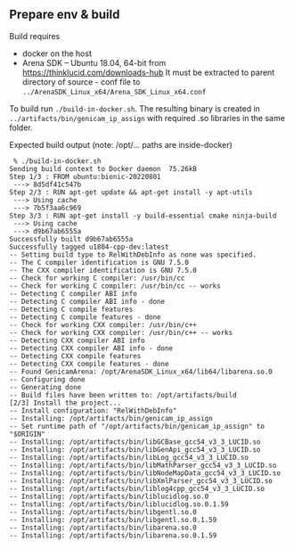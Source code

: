 ## Prepare env & build
Build requires
* docker on the host
* Arena SDK – Ubuntu 18.04, 64-bit from https://thinklucid.com/downloads-hub It must be extracted to parent directory of source - conf file to `../ArenaSDK_Linux_x64/Arena_SDK_Linux_x64.conf`

To build run `./build-in-docker.sh`. The resulting binary is created in `../artifacts/bin/genicam_ip_assign` with required .so libraries in the same folder.

Expected build output (note: /opt/... paths are inside-docker)
```
 % ./build-in-docker.sh
Sending build context to Docker daemon  75.26kB
Step 1/3 : FROM ubuntu:bionic-20220801
 ---> 8d5df41c547b
Step 2/3 : RUN apt-get update && apt-get install -y apt-utils
 ---> Using cache
 ---> 7b5f3aa6c969
Step 3/3 : RUN apt-get install -y build-essential cmake ninja-build
 ---> Using cache
 ---> d9b67ab6555a
Successfully built d9b67ab6555a
Successfully tagged u1804-cpp-dev:latest
-- Setting build type to RelWithDebInfo as none was specified.
-- The C compiler identification is GNU 7.5.0
-- The CXX compiler identification is GNU 7.5.0
-- Check for working C compiler: /usr/bin/cc
-- Check for working C compiler: /usr/bin/cc -- works
-- Detecting C compiler ABI info
-- Detecting C compiler ABI info - done
-- Detecting C compile features
-- Detecting C compile features - done
-- Check for working CXX compiler: /usr/bin/c++
-- Check for working CXX compiler: /usr/bin/c++ -- works
-- Detecting CXX compiler ABI info
-- Detecting CXX compiler ABI info - done
-- Detecting CXX compile features
-- Detecting CXX compile features - done
-- Found GenicamArena: /opt/ArenaSDK_Linux_x64/lib64/libarena.so.0
-- Configuring done
-- Generating done
-- Build files have been written to: /opt/artifacts/build
[2/3] Install the project...
-- Install configuration: "RelWithDebInfo"
-- Installing: /opt/artifacts/bin/genicam_ip_assign
-- Set runtime path of "/opt/artifacts/bin/genicam_ip_assign" to "$ORIGIN"
-- Installing: /opt/artifacts/bin/libGCBase_gcc54_v3_3_LUCID.so
-- Installing: /opt/artifacts/bin/libGenApi_gcc54_v3_3_LUCID.so
-- Installing: /opt/artifacts/bin/libLog_gcc54_v3_3_LUCID.so
-- Installing: /opt/artifacts/bin/libMathParser_gcc54_v3_3_LUCID.so
-- Installing: /opt/artifacts/bin/libNodeMapData_gcc54_v3_3_LUCID.so
-- Installing: /opt/artifacts/bin/libXmlParser_gcc54_v3_3_LUCID.so
-- Installing: /opt/artifacts/bin/liblog4cpp_gcc54_v3_3_LUCID.so
-- Installing: /opt/artifacts/bin/liblucidlog.so.0
-- Installing: /opt/artifacts/bin/liblucidlog.so.0.1.59
-- Installing: /opt/artifacts/bin/libgentl.so.0
-- Installing: /opt/artifacts/bin/libgentl.so.0.1.59
-- Installing: /opt/artifacts/bin/libarena.so.0
-- Installing: /opt/artifacts/bin/libarena.so.0.1.59
```
